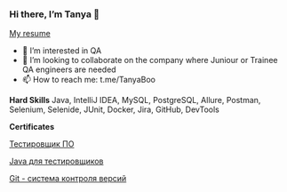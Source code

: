 ### Hi there, I’m Tanya 👋
[My resume](https://drive.google.com/file/d/19QSTzCH0nBFChTFV_3O_N3iX_jTbwaYA/view?usp=sharing)


- 👀 I’m interested in QA
- 💞️ I’m looking to collaborate on the company where Juniour or Trainee QA engineers are needed
- 📫 How to reach me: t.me/TanyaBoo


**Hard Skills**
Java, IntelliJ IDEA, MySQL, PostgreSQL, Allure, Postman, Selenium, Selenide, JUnit, Docker, Jira, GitHub, DevTools

**Certificates**


[Тестировщик ПО](https://github.com/Butanya/Butanya/files/10706913/default.pdf)

[Java для тестировщиков](https://github.com/Butanya/Butanya/files/10706929/Java.pdf)

[Git - система контроля версий](https://github.com/Butanya/Butanya/files/10706925/Git.pdf)
